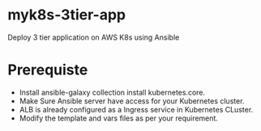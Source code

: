 # myk8s-3tier-app
Deploy 3 tier application on AWS K8s using Ansible

# Prerequiste 
- Install ansible-galaxy collection install kubernetes.core.
- Make Sure Ansible server have access for your Kubernetes cluster.
- ALB is already configured as a Ingress service in Kubernetes CLuster.
- Modify the template and vars files as per your requirement.

